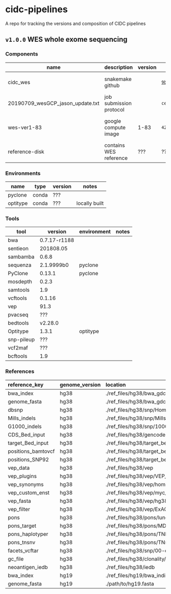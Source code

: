 # cidc-pipelines
A repo for tracking the versions and composition of CIDC pipelines

## `v1.0.0` WES whole exome sequencing

### Components

| name     | description      | version | hash    | label                 |
|----------|------------------|---------|---------|-----------------------|
| cidc_wes | snakemake github |         | [`9b26a3d`](https://github.com/CIMAC-CIDC/cidc-wes/commit/9b26a3d063716eb176a40a23ef5213edd3a7a785) | commit from 6/12/2019 |
| 20190709_wesGCP_jason_update.txt | job submission protocol | | `ce44437cb14f38aadabc53838ed45fa3` | md5 checksum of text file |
| wes-ver1-83 | google compute image | 1-83 | `42WmSpB8rSM=` | label fingerprint of the image |
| reference-disk | contains WES reference | ??? | ??? | ??? |

### Environments

| name     | type |    version   | notes   |
|----------|------|--------------|---------|
| pyclone  | conda | ???         |         |
| optitype | conda | ???         | locally built |


### Tools

| tool     | version      | environment | notes   |
|----------|--------------|-------------|---------|
| bwa      | 0.7.17-r1188 |         | |
| sentieon | 201808.05    |         | |
| sambamba | 0.6.8        |         | |
| sequenza | 2.1.9999b0    | pyclone  | |
| PyClone  | 0.13.1    | pyclone | |
| mosdepth |  0.2.3       |         | |
| samtools | 1.9          |         | |
| vcftools | 0.1.16       |         | |
| vep      | 91.3         |         | |
| pvacseq  | ???     |         | |
| bedtools | v2.28.0      |         | |
| Optitype | 1.3.1    | optitype | |
| snp-pileup | ???   |         | |
| vcf2maf | ??? |  | |
| bcftools | 1.9     |         | |

### References

| reference_key      | genome_version   | location                                                              | reference_version   | source   | date   |
|:-------------------|:-----------------|:----------------------------------------------------------------------|:--------------------|:---------|:-------|
| bwa_index          | hg38             | ./ref_files/hg38/bwa_gdc/GRCh38.d1.vd1.fa                             |                     |          |        |
| genome_fasta       | hg38             | ./ref_files/hg38/bwa_gdc/GRCh38.d1.vd1.fa                             |                     |          |        |
| dbsnp              | hg38             | ./ref_files/hg38/snp/Homo_sapiens_assembly38.dbsnp138.vcf             |                     |          |        |
| Mills_indels       | hg38             | ./ref_files/hg38/snp/Mills_and_1000G_gold_standard.indels.hg38.vcf.gz |                     |          |        |
| G1000_indels       | hg38             | ./ref_files/hg38/snp/1000G_phase1.snps.high_confidence.hg38.vcf.gz    |                     |          |        |
| CDS_Bed_input      | hg38             | ./ref_files/hg38/gencode27.canonical.bed                              |                     |          |        |
| target_Bed_input   | hg38             | ./ref_files/hg38/target_beds/mocha.liftover.hg38.bed                  |                     |          |        |
| positions_bamtovcf | hg38             | ./ref_files/hg38/target_beds/pos_bamtovcf.bed                         |                     |          |        |
| positions_SNP92    | hg38             | ./ref_files/hg38/target_beds/pos_filtervcf.bed                        |                     |          |        |
| vep_data           | hg38             | ./ref_files/hg38/vep                                                  |                     |          |        |
| vep_plugins        | hg38             | ./ref_files/hg38/vep/VEP_plugins                                      |                     |          |        |
| vep_synonyms       | hg38             | ./ref_files/hg38/vep/homo_sapiens/91_GRCh38/chr_synonyms.txt          |                     |          |        |
| vep_custom_enst    | hg38             | ./ref_files/hg38/vep/myc_isoform_overrides_uniprot                    |                     |          |        |
| vep_fasta          | hg38             | ./ref_files/hg38/vep/hg38.canonical.fa                                |                     |          |        |
| vep_filter         | hg38             | ./ref_files/hg38/vep/ExAC_nonTCGA.r0.3.1.sites.vep.vcf.gz             |                     |          |        |
| pons               | hg38             | ./ref_files/hg38/pons/lung_TCGA_cnv_pad0                              |                     |          |        |
| pons_target        | hg38             | ./ref_files/hg38/pons/MDA_Broad_Miao.target.bed                       |                     |          |        |
| pons_haplotyper    | hg38             | ./ref_files/hg38/pons/TNhaplotyper_PoN.vcf.gz                         |                     |          |        |
| pons_tnsnv         | hg38             | ./ref_files/hg38/pons/TNsnv_PoN.vcf                                   |                     |          |        |
| facets_vcftar      | hg38             | ./ref_files/hg38/snp/00-common_all.vcf.gz                             |                     |          |        |
| gc_file            | hg38             | ./ref_files/hg38/clonality/hg38.gc50Base.txt.gz                       |                     |          |        |
| neoantigen_iedb    | hg38             | ./ref_files/hg38/iedb                                                 |                     |          |        |
| bwa_index          | hg19             | ./ref_files/hg19/bwa_indices/hg19/hg19.fa                             |                     |          |        |
| genome_fasta       | hg19             | ./path/to/hg19.fasta                                                  |                     |          |        |
